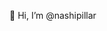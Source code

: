 👋 Hi, I’m @nashipillar


<!---
nashipillar/gitnashhub is a ✨ special ✨ repository because its `README.md` (this file) appears on your GitHub profile.
You can click the Preview link to take a look at your changes.
--->
